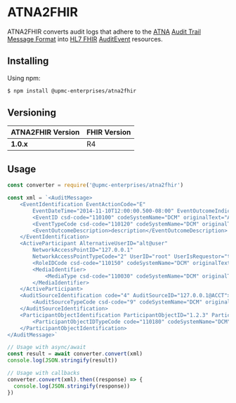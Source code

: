 # ATNA2FHIR
ATNA2FHIR converts audit logs that adhere to the [ATNA](https://wiki.ihe.net/index.php/Audit_Trail_and_Node_Authentication) [Audit Trail Message Format](http://dicom.nema.org/medical/dicom/current/output/html/part15.html#sect_A.5) into [HL7 FHIR](https://hl7.org/FHIR/) [AuditEvent](https://hl7.org/FHIR/auditevent.html) resources.

## Installing

Using npm:

```bash
$ npm install @upmc-enterprises/atna2fhir
```

## Versioning
ATNA2FHIR Version |     FHIR Version      |
------------------|-----------------------|
**1.0.x**         | R4                    |  

## Usage
````javascript
const converter = require('@upmc-enterprises/atna2fhir')

const xml = `<AuditMessage>
    <EventIdentification EventActionCode="E"
        EventDateTime="2014-11-10T12:00:00.500-08:00" EventOutcomeIndicator="0">
        <EventID csd-code="110100" codeSystemName="DCM" originalText="Application Activity"/>
        <EventTypeCode csd-code="110120" codeSystemName="DCM" originalText="Application Start"/>
		<EventOutcomeDescription>description</EventOutcomeDescription>
    </EventIdentification>
    <ActiveParticipant AlternativeUserID="alt@user"
        NetworkAccessPointID="127.0.0.1"
        NetworkAccessPointTypeCode="2" UserID="root" UserIsRequestor="true">
        <RoleIDCode csd-code="110150" codeSystemName="DCM" originalText="Application"/>
        <MediaIdentifier>
            <MediaType csd-code="110030" codeSystemName="DCM" originalText="USB Disk Emulation"/>
        </MediaIdentifier>
    </ActiveParticipant>
    <AuditSourceIdentification code="4" AuditSourceID="127.0.0.1@ACCT">
        <AuditSourceTypeCode csd-code="9" codeSystemName="DCM" originalText="Other" />
    </AuditSourceIdentification>
	<ParticipantObjectIdentification ParticipantObjectID="1.2.3" ParticipantObjectTypeCode="2" ParticipantObjectTypeCodeRole="3" ParticipantObjectDataLifeCycle="1">
		<ParticipantObjectIDTypeCode code="110180" codeSystemName="DCM" displayName="Study Instance UID"/>
	</ParticipantObjectIdentification>    
</AuditMessage>`

// Usage with async/await
const result = await converter.convert(xml)
console.log(JSON.stringify(result))

// Usage with callbacks
converter.convert(xml).then((response) => {  
  console.log(JSON.stringify(response))
})

````